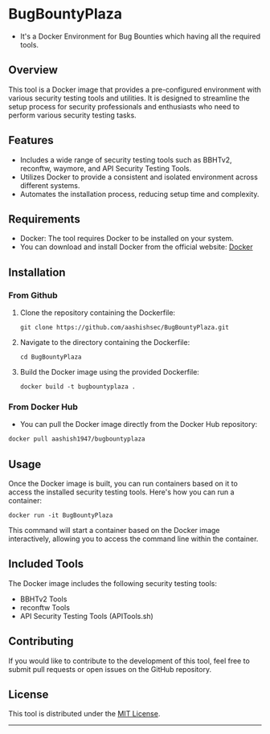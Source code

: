 # BugBountyPlaza
- It's a Docker Environment for Bug Bounties which having all the required tools.

## Overview

This tool is a Docker image that provides a pre-configured environment with various security testing tools and utilities. It is designed to streamline the setup process for security professionals and enthusiasts who need to perform various security testing tasks.

## Features

- Includes a wide range of security testing tools such as BBHTv2, reconftw, waymore, and API Security Testing Tools.
- Utilizes Docker to provide a consistent and isolated environment across different systems.
- Automates the installation process, reducing setup time and complexity.

## Requirements

- Docker: The tool requires Docker to be installed on your system.
- You can download and install Docker from the official website: [Docker](https://www.docker.com/)

## Installation

### From Github

1. Clone the repository containing the Dockerfile:
   ```
   git clone https://github.com/aashishsec/BugBountyPlaza.git
   ```

2. Navigate to the directory containing the Dockerfile:
   ```
   cd BugBountyPlaza
   ```

3. Build the Docker image using the provided Dockerfile:
   ```
   docker build -t bugbountyplaza .
   ```

### From Docker Hub

- You can pull the Docker image directly from the Docker Hub repository:

```sh
docker pull aashish1947/bugbountyplaza
```

## Usage

Once the Docker image is built, you can run containers based on it to access the installed security testing tools. Here's how you can run a container:

```
docker run -it BugBountyPlaza
```

This command will start a container based on the Docker image interactively, allowing you to access the command line within the container.

## Included Tools

The Docker image includes the following security testing tools:

- BBHTv2 Tools
- reconftw Tools
- API Security Testing Tools (APITools.sh)

## Contributing

If you would like to contribute to the development of this tool, feel free to submit pull requests or open issues on the GitHub repository.

## License

This tool is distributed under the [MIT License](LICENSE).

---
